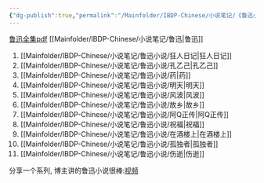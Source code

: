 ```yaml
---
{"dg-publish":true,"permalink":"/Mainfolder/IBDP-Chinese/小说笔记/《鲁迅小说全集》笔记/"}
---
```


[鲁迅全集pdf](http://idl.hbdlib.cn/book/00000000000000/pdfbook/009/003/159183.pdf)
[[Mainfolder/IBDP-Chinese/小说笔记/鲁迅\|鲁迅]] 

1. [[Mainfolder/IBDP-Chinese/小说笔记/鲁迅小说/狂人日记\|狂人日记]]
2. [[Mainfolder/IBDP-Chinese/小说笔记/鲁迅小说/孔乙己\|孔乙己]]
3. [[Mainfolder/IBDP-Chinese/小说笔记/鲁迅小说/药\|药]]
4. [[Mainfolder/IBDP-Chinese/小说笔记/鲁迅小说/明天\|明天]] 
5. [[Mainfolder/IBDP-Chinese/小说笔记/鲁迅小说/风波\|风波]]
6. [[Mainfolder/IBDP-Chinese/小说笔记/鲁迅小说/故乡\|故乡]]
7. [[Mainfolder/IBDP-Chinese/小说笔记/鲁迅小说/阿Q正传\|阿Q正传]]
8. [[Mainfolder/IBDP-Chinese/小说笔记/鲁迅小说/祝福\|祝福]]
9. [[Mainfolder/IBDP-Chinese/小说笔记/鲁迅小说/在酒楼上\|在酒楼上]]
10. [[Mainfolder/IBDP-Chinese/小说笔记/鲁迅小说/孤独者\|孤独者]]
11. [[Mainfolder/IBDP-Chinese/小说笔记/鲁迅小说/伤逝\|伤逝]]

分享一个系列, 博主讲的鲁迅小说很棒:[视频](https://www.bilibili.com/video/BV14f4y1E79N/?spm_id_from=333.999.0.0) 